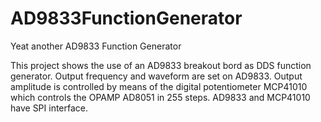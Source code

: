 # AD9833FunctionGenerator
Yeat another AD9833 Function Generator

This project shows the use of an AD9833 breakout bord as DDS function generator.
Output frequency and waveform are set on AD9833.
Output amplitude is controlled by means of the digital potentiometer MCP41010
which controls the OPAMP AD8051 in 255 steps.
AD9833 and MCP41010 have SPI interface.

